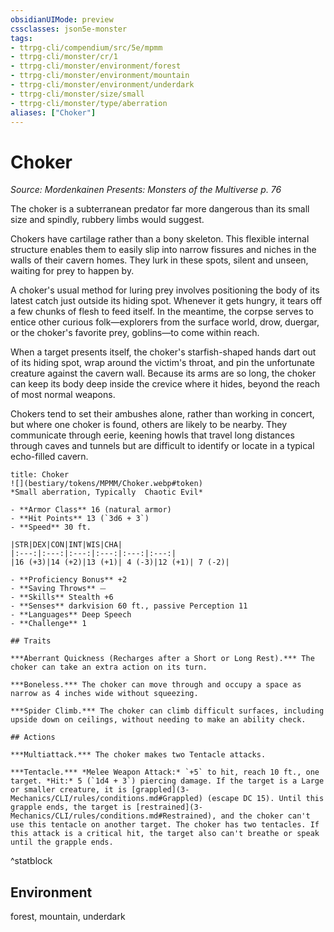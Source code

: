 ```yaml
---
obsidianUIMode: preview
cssclasses: json5e-monster
tags:
- ttrpg-cli/compendium/src/5e/mpmm
- ttrpg-cli/monster/cr/1
- ttrpg-cli/monster/environment/forest
- ttrpg-cli/monster/environment/mountain
- ttrpg-cli/monster/environment/underdark
- ttrpg-cli/monster/size/small
- ttrpg-cli/monster/type/aberration
aliases: ["Choker"]
---
```

# Choker
*Source: Mordenkainen Presents: Monsters of the Multiverse p. 76*  

The choker is a subterranean predator far more dangerous than its small size and spindly, rubbery limbs would suggest.

Chokers have cartilage rather than a bony skeleton. This flexible internal structure enables them to easily slip into narrow fissures and niches in the walls of their cavern homes. They lurk in these spots, silent and unseen, waiting for prey to happen by.

A choker's usual method for luring prey involves positioning the body of its latest catch just outside its hiding spot. Whenever it gets hungry, it tears off a few chunks of flesh to feed itself. In the meantime, the corpse serves to entice other curious folk—explorers from the surface world, drow, duergar, or the choker's favorite prey, goblins—to come within reach.

When a target presents itself, the choker's starfish-shaped hands dart out of its hiding spot, wrap around the victim's throat, and pin the unfortunate creature against the cavern wall. Because its arms are so long, the choker can keep its body deep inside the crevice where it hides, beyond the reach of most normal weapons.

Chokers tend to set their ambushes alone, rather than working in concert, but where one choker is found, others are likely to be nearby. They communicate through eerie, keening howls that travel long distances through caves and tunnels but are difficult to identify or locate in a typical echo-filled cavern.

```ad-statblock
title: Choker
![](bestiary/tokens/MPMM/Choker.webp#token)
*Small aberration, Typically  Chaotic Evil*

- **Armor Class** 16 (natural armor)
- **Hit Points** 13 (`3d6 + 3`)
- **Speed** 30 ft.

|STR|DEX|CON|INT|WIS|CHA|
|:---:|:---:|:---:|:---:|:---:|:---:|
|16 (+3)|14 (+2)|13 (+1)| 4 (-3)|12 (+1)| 7 (-2)|

- **Proficiency Bonus** +2
- **Saving Throws** ⏤
- **Skills** Stealth +6
- **Senses** darkvision 60 ft., passive Perception 11
- **Languages** Deep Speech
- **Challenge** 1

## Traits

***Aberrant Quickness (Recharges after a Short or Long Rest).*** The choker can take an extra action on its turn.

***Boneless.*** The choker can move through and occupy a space as narrow as 4 inches wide without squeezing.

***Spider Climb.*** The choker can climb difficult surfaces, including upside down on ceilings, without needing to make an ability check.

## Actions

***Multiattack.*** The choker makes two Tentacle attacks.

***Tentacle.*** *Melee Weapon Attack:* `+5` to hit, reach 10 ft., one target. *Hit:* 5 (`1d4 + 3`) piercing damage. If the target is a Large or smaller creature, it is [grappled](3-Mechanics/CLI/rules/conditions.md#Grappled) (escape DC 15). Until this grapple ends, the target is [restrained](3-Mechanics/CLI/rules/conditions.md#Restrained), and the choker can't use this tentacle on another target. The choker has two tentacles. If this attack is a critical hit, the target also can't breathe or speak until the grapple ends.
```
^statblock

## Environment

forest, mountain, underdark